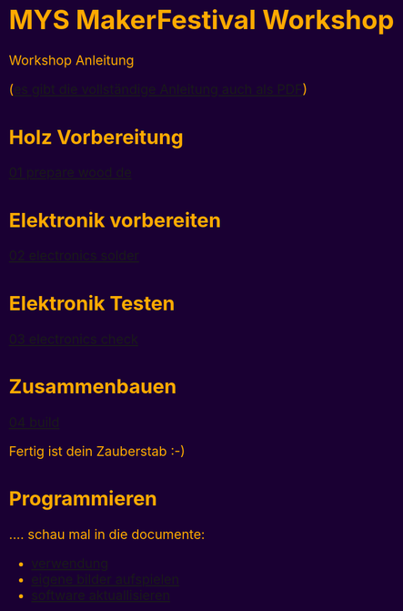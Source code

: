 # MYS MakerFestival Workshop

<style>
    html, body {
        background: hsl(270,100%,10%);
        color: hsl(40, 100%, 50%);
        font-size: 1.2em;
    }
    img {
        max-width: 90vw;
        max-height: 60vh;
    }
</style>

Workshop Anleitung

([es gibt die vollständige Anleitung auch als PDF](<./workshop_DE full.pdf>))

## Holz Vorbereitung
[01 prepare wood de](<01 prepare wood de.md>)

## Elektronik vorbereiten
[02 electronics solder](<02 electronics solder.md>)

## Elektronik Testen
[03 electronics check](<03 electronics check - de.md>)


## Zusammenbauen
[04 build](<04 build de.md>)

Fertig ist dein Zauberstab :-)
    
## Programmieren

<!-- TODO -->
....
schau mal in die documente:
- [verwendung](/docu/usage/de.md)
- [eigene bilder aufspielen](/docu/prepare_images/de.md)
- [software aktuallisieren](/docu/update_firmware/de.md)

